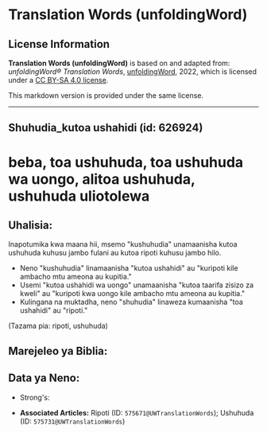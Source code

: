 # Translation Words (unfoldingWord)

## License Information

**Translation Words (unfoldingWord)** is based on and adapted from: _unfoldingWord® Translation Words_, [unfoldingWord](https://unfoldingword.org/utw), 2022, which is licensed under a [CC BY-SA 4.0 license](https://creativecommons.org/licenses/by-sa/4.0/legalcode.en).

This markdown version is provided under the same license.



--------------------------------

## Shuhudia_kutoa ushahidi (id: 626924)

beba, toa ushuhuda, toa ushuhuda wa uongo, alitoa ushuhuda, ushuhuda uliotolewa
===============================================================================

Uhalisia:
---------

Inapotumika kwa maana hii, msemo "kushuhudia" unamaanisha kutoa ushuhuda kuhusu jambo fulani au kutoa ripoti kuhusu jambo hilo.

* Neno "kushuhudia" linamaanisha "kutoa ushahidi" au "kuripoti kile ambacho mtu ameona au kupitia."
* Usemi "kutoa ushahidi wa uongo" unamaanisha "kutoa taarifa zisizo za kweli" au "kuripoti kwa uongo kile ambacho mtu ameona au kupitia."
* Kulingana na muktadha, neno "shuhudia" linaweza kumaanisha "toa ushahidi" au "ripoti."

(Tazama pia: ripoti, ushuhuda)

Marejeleo ya Biblia:
--------------------

Data ya Neno:
-------------

* Strong's:

* **Associated Articles:** Ripoti (ID: `575671@UWTranslationWords`); Ushuhuda (ID: `575731@UWTranslationWords`)

